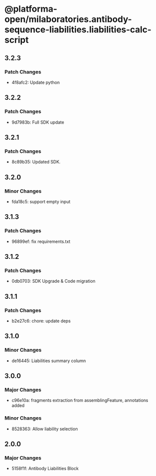 # @platforma-open/milaboratories.antibody-sequence-liabilities.liabilities-calc-script

## 3.2.3

### Patch Changes

- 4f8afc2: Update python

## 3.2.2

### Patch Changes

- 9d7983b: Full SDK update

## 3.2.1

### Patch Changes

- 8c89b35: Updated SDK.

## 3.2.0

### Minor Changes

- fda18c5: support empty input

## 3.1.3

### Patch Changes

- 96899ef: fix requirements.txt

## 3.1.2

### Patch Changes

- 0db0703: SDK Upgrade & Code migration

## 3.1.1

### Patch Changes

- b2e27c6: chore: update deps

## 3.1.0

### Minor Changes

- de16445: Liabilities summary column

## 3.0.0

### Major Changes

- c96e10a: fragments extraction from assemblingFeature, annotations added

### Minor Changes

- 8528363: Allow liability selection

## 2.0.0

### Major Changes

- 5158f1f: Antibody Liabilities Block
